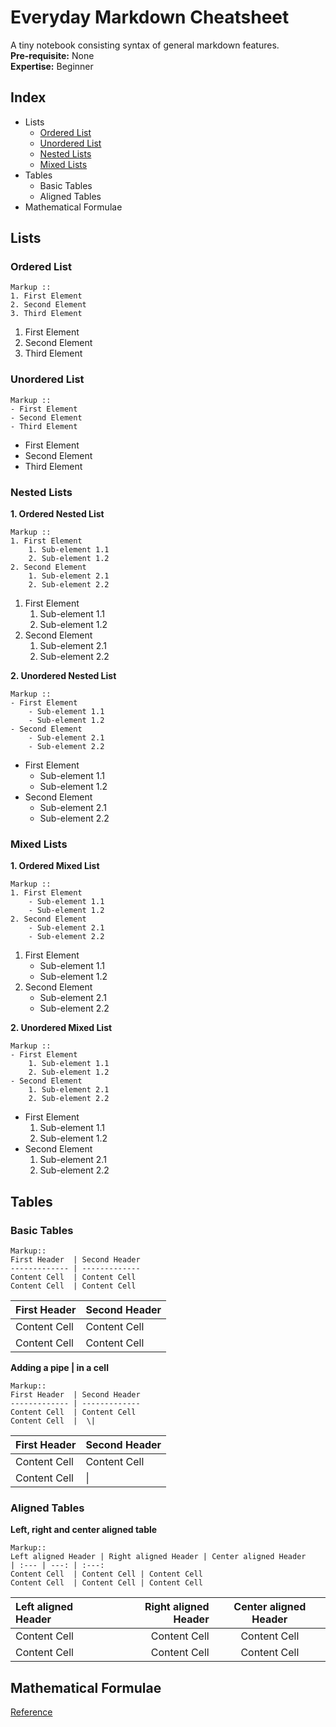 # Everyday Markdown Cheatsheet
A tiny notebook consisting syntax of general markdown features.  
**Pre-requisite:** None  
**Expertise:** Beginner  

## Index
- Lists  
    - [Ordered List](#ordered-list)    
    - [Unordered List](#unordered-list)  
    - [Nested Lists](#nested-lists)  
    - [Mixed Lists](#mixed-lists)  
- Tables
    - Basic Tables
    - Aligned Tables
- Mathematical Formulae

## Lists
### Ordered List
    Markup ::
    1. First Element
    2. Second Element
    3. Third Element

1. First Element
2. Second Element
3. Third Element  

### Unordered List
    Markup ::
    - First Element
    - Second Element
    - Third Element
    
- First Element
- Second Element
- Third Element

### Nested Lists
**1. Ordered Nested List**   

    Markup ::
    1. First Element
        1. Sub-element 1.1
        2. Sub-element 1.2
    2. Second Element
        1. Sub-element 2.1
        2. Sub-element 2.2  

1. First Element
    1. Sub-element 1.1
    2. Sub-element 1.2
2. Second Element
    1. Sub-element 2.1
    2. Sub-element 2.2

**2. Unordered Nested List**
    
    Markup ::
    - First Element
        - Sub-element 1.1
        - Sub-element 1.2
    - Second Element
        - Sub-element 2.1
        - Sub-element 2.2
    
- First Element
    - Sub-element 1.1
    - Sub-element 1.2
- Second Element
    - Sub-element 2.1
    - Sub-element 2.2

### Mixed Lists
**1. Ordered Mixed List**   

    Markup ::
    1. First Element
        - Sub-element 1.1
        - Sub-element 1.2
    2. Second Element
        - Sub-element 2.1
        - Sub-element 2.2  

1. First Element
    - Sub-element 1.1
    - Sub-element 1.2
2. Second Element
    - Sub-element 2.1
    - Sub-element 2.2

**2. Unordered Mixed List**
    
    Markup ::
    - First Element
        1. Sub-element 1.1
        2. Sub-element 1.2
    - Second Element
        1. Sub-element 2.1
        2. Sub-element 2.2
    
- First Element
    1. Sub-element 1.1
    2. Sub-element 1.2
- Second Element
    1. Sub-element 2.1
    2. Sub-element 2.2

## Tables
### Basic Tables
    Markup::
    First Header  | Second Header
    ------------- | -------------
    Content Cell  | Content Cell
    Content Cell  | Content Cell

First Header  | Second Header
------------- | -------------
Content Cell  | Content Cell
Content Cell  | Content Cell

**Adding a pipe | in a cell**

    Markup::
    First Header  | Second Header
    ------------- | -------------
    Content Cell  | Content Cell
    Content Cell  |  \|

First Header  | Second Header
------------- | -------------
Content Cell  | Content Cell
Content Cell  |  \| 

### Aligned Tables
**Left, right and center aligned table**

    Markup::
    Left aligned Header | Right aligned Header | Center aligned Header
    | :--- | ---: | :---:
    Content Cell  | Content Cell | Content Cell
    Content Cell  | Content Cell | Content Cell

Left aligned Header | Right aligned Header | Center aligned Header
| :--- | ---: | :---:
Content Cell  | Content Cell | Content Cell
Content Cell  | Content Cell | Content Cell

## Mathematical Formulae
[Reference](https://rpruim.github.io/s341/S19/from-class/MathinRmd.html)
